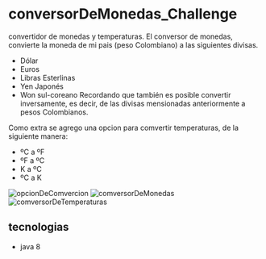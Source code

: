 # conversorDeMonedas_Challenge

convertidor de monedas y temperaturas.
El conversor de monedas, convierte la moneda de mi pais (peso Colombiano) a las siguientes divisas.
- Dólar
- Euros
- Libras Esterlinas
- Yen Japonés
- Won sul-coreano
Recordando que también es posible convertir inversamente, es decir, de las divisas mensionadas anteriormente a pesos Colombianos.

Como extra se agrego una opcion para comvertir temperaturas, de la siguiente manera:
- ºC a ºF
- ºF a ºC
- K a ºC
- ºC a K
  
![opcionDeComvercion](https://github.com/DiegoAQuinteroA/comversorDeMonedas_Challenge/assets/114196106/d870d4a5-9f83-4aba-8121-397113aa0871)
![comversorDeMonedas](https://github.com/DiegoAQuinteroA/comversorDeMonedas_Challenge/assets/114196106/9c175308-7693-45ee-b0e4-236c2cd65452)
![comversorDeTemperaturas](https://github.com/DiegoAQuinteroA/comversorDeMonedas_Challenge/assets/114196106/113b04ae-0dc8-4a04-92d6-086c54240f70)

## tecnologias
- java 8
